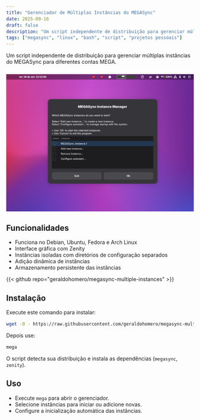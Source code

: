 ```yaml
---
title: "Gerenciador de Múltiplas Instâncias do MEGASync"
date: 2025-09-16
draft: false
description: "Um script independente de distribuição para gerenciar múltiplas instâncias do MEGASync para diferentes contas MEGA."
tags: ["megasync", "linux", "bash", "script", "projetos pessoais"]
---
```


Um script independente de distribuição para gerenciar múltiplas instâncias do MEGASync para diferentes contas MEGA.

![Gerenciador de Múltiplas Instâncias do MEGASync](featured.png)

## Funcionalidades
- Funciona no Debian, Ubuntu, Fedora e Arch Linux
- Interface gráfica com Zenity
- Instâncias isoladas com diretórios de configuração separados
- Adição dinâmica de instâncias
- Armazenamento persistente das instâncias

{{< github repo="geraldohomero/megasync-multiple-instances" >}}

## Instalação

Execute este comando para instalar:

```bash
wget -O - https://raw.githubusercontent.com/geraldohomero/megasync-multiple-instances/refs/heads/main/megasync-manager.sh | bash -s install
```

Depois use:

```bash
mega
```

O script detecta sua distribuição e instala as dependências (`megasync`, `zenity`).

## Uso

- Execute `mega` para abrir o gerenciador.
- Selecione instâncias para iniciar ou adicione novas.
- Configure a inicialização automática das instâncias.